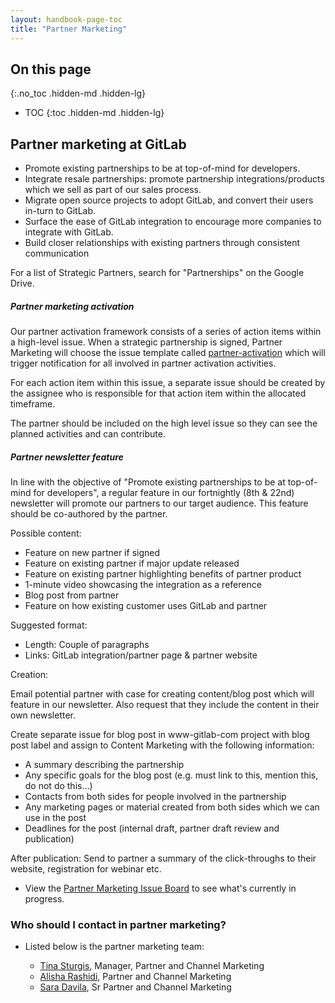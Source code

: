 ```yaml
---
layout: handbook-page-toc
title: "Partner Marketing"
---
```


## On this page
{:.no_toc .hidden-md .hidden-lg}

- TOC
{:toc .hidden-md .hidden-lg}

## Partner marketing at GitLab

- Promote existing partnerships to be at top-of-mind for developers.
- Integrate resale partnerships: promote partnership integrations/products which we sell as part of our sales process.
- Migrate open source projects to adopt GitLab, and convert their users in-turn to GitLab.
- Surface the ease of GitLab integration to encourage more companies to integrate with GitLab.
- Build closer relationships with existing partners through consistent communication

For a list of Strategic Partners, search for "Partnerships" on the Google Drive.

##### Partner marketing activation

Our partner activation framework consists of a series of action items within a high-level issue. When a strategic partnership is signed, Partner Marketing will choose the issue template called [partner-activation](https://gitlab.com/gitlab-com/marketing/general/issues/new) which will trigger notification for all involved in partner activation activities.

For each action item within this issue, a separate issue should be created by the assignee who is responsible for that action item within the allocated timeframe.

The partner should be included on the high level issue so they can see the planned activities and can contribute.

##### Partner newsletter feature

In line with the objective of "Promote existing partnerships to be at top-of-mind for developers", a regular feature in our fortnightly (8th & 22nd) newsletter will promote our partners to our target audience. This feature should be co-authored by the partner.

Possible content:

- Feature on new partner if signed
- Feature on existing partner if major update released
- Feature on existing partner highlighting benefits of partner product
- 1-minute video showcasing the integration as a reference
- Blog post from partner
- Feature on how existing customer uses GitLab and partner

Suggested format:

- Length: Couple of paragraphs
- Links: GitLab integration/partner page & partner website

Creation:

Email potential partner with case for creating content/blog post which will feature in our newsletter. Also request that they include the content in their own newsletter.

Create separate issue for blog post in www-gitlab-com project with blog post label and assign to Content Marketing with the following information:
- A summary describing the partnership
- Any specific goals for the blog post (e.g. must link to this, mention this, do not do this...)
- Contacts from both sides for people involved in the partnership
- Any marketing pages or material created from both sides which we can use in the post
- Deadlines for the post (internal draft, partner draft review and publication)

After publication: Send to partner a summary of the click-throughs to their website, registration for webinar etc.

- View the [Partner Marketing Issue Board](https://gitlab.com/gitlab-com/marketing/general/-/boards/814970) to see what's currently in progress.

### Who should I contact in partner marketing?

- Listed below is the partner marketing team:

  - [Tina Sturgis](/company/team/#t_sturgis), Manager, Partner and Channel Marketing
  - [Alisha Rashidi](/company/team/#Arashidi), Partner and Channel Marketing
  - [Sara Davila](/company/team/#saraedavila), Sr Partner and Channel Marketing
